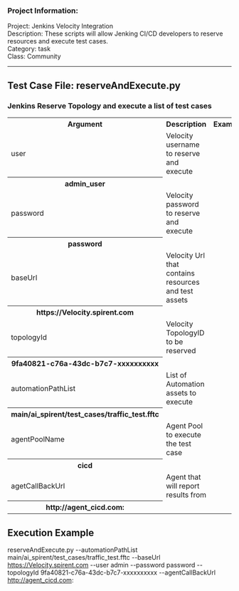 ### Project Information:
Project: Jenkins Velocity Integration  
Description: These scripts will allow Jenking CI/CD developers to reserve resources and execute test cases.  
Category: task  
Class: Community  

 ----

## Test Case File: reserveAndExecute.py
### Jenkins Reserve Topology and execute a list of test cases
<table><tr><th>Argument</th><th>Description</th><th>Example</th></tr>
<tr><td>user</td><td>Velocity username to reserve and execute</tr><th>admin_user</th></td></tr>
<tr><td>password</td><td>Velocity password to reserve and execute</tr><th>password</th></td></tr>
<tr><td>baseUrl</td><td>Velocity Url that contains resources and test assets</tr><th>https://Velocity.spirent.com</th></td></tr>
<tr><td>topologyId</td><td>Velocity TopologyID to be reserved</tr><th>9fa40821-c76a-43dc-b7c7-xxxxxxxxxx</th></td></tr>
<tr><td>automationPathList</td><td>List of Automation assets to execute</tr><th>main/ai_spirent/test_cases/traffic_test.fftc</th></td></tr>
<tr><td>agentPoolName</td><td>Agent Pool to execute the test case</tr><th>cicd</th></td></tr>
<tr><td>agetCallBackUrl</td><td>Agent that will report results from</tr><th>http://agent_cicd.com:</th></td></tr><table>






## Execution Example 
reserveAndExecute.py --automationPathList main/ai_spirent/test_cases/traffic_test.fftc --baseUrl https://Velocity.spirent.com --user admin --password password --topologyId 9fa40821-c76a-43dc-b7c7-xxxxxxxxxx --agentCallBackUrl http://agent_cicd.com:
